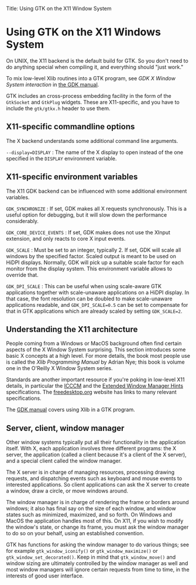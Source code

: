 Title: Using GTK on the X11 Window System

# Using GTK on the X11 Windows System

On UNIX, the X11 backend is the default build for GTK. So you don't need to
do anything special when compiling it, and everything should "just work."

To mix low-level Xlib routines into a GTK program, see *GDK X Window System
interaction* in [the GDK manual](https://docs.gtk.org/gdk3/).

GTK includes an cross-process embedding facility in the form of the
`GtkSocket` and `GtkPlug` widgets. These are X11-specific, and you have to
include the `gtk/gtkx.h` header to use them.

## X11-specific commandline options

The X backend understands some additional command line arguments.

`--display=DISPLAY`
: The name of the X display to open instead of the one specified in the
  `DISPLAY` environment variable.

## X11-specific environment variables

The X11 GDK backend can be influenced with some additional environment
variables.

`GDK_SYNCHRONIZE`
: If set, GDK makes all X requests synchronously. This is a useful option for
  debugging, but it will slow down the performance considerably.

`GDK_CORE_DEVICE_EVENTS`
: If set, GDK makes does not use the XInput extension, and only reacts to core
  X input events.

`GDK_SCALE`
: Must be set to an integer, typically 2. If set, GDK will scale all windows
  by the specified factor. Scaled output is meant to be used on HiDPI displays.
  Normally, GDK will pick up a suitable scale factor for each monitor from the
  display system. This environment variable allows to override that.

`GDK_DPI_SCALE`
: This can be useful when using scale-aware GTK applications together with
  scale-unaware applications on a HiDPI display. In that case, the font
  resolution can be doubled to make scale-unaware applications readable, and
  `GDK_DPI_SCALE=0.5` can be set to compensate for that in GTK applications
  which are already scaled by setting `GDK_SCALE=2`.

## Understanding the X11 architecture

People coming from a Windows or MacOS background often find certain aspects
of the X Window System surprising. This section introduces some basic X
concepts at a high level. For more details, the book most people use is
called the *Xlib Programming Manual* by Adrian Nye; this book is volume one in
the O'Reilly X Window System series.

Standards are another important resource if you're poking in low-level X11
details, in particular the
[ICCCM](https://www.x.org/releases/X11R7.6/doc/xorg-docs/specs/ICCCM/icccm.html)
and the [Extended Window Manager
Hints](https://specifications.freedesktop.org/wm-spec/latest/)
specifications. The [freedesktop.org](https://freedesktop.org) website has
links to many relevant specifications.

The [GDK manual](https://docs.gtk.org/gdk3/) covers using Xlib in a GTK
program.

## Server, client, window manager

Other window systems typically put all their functionality in the
application itself. With X, each application involves three different
programs: the X server, the application (called a client because it's a
client of the X server), and a special client called the window manager.

The X server is in charge of managing resources, processing drawing
requests, and dispatching events such as keyboard and mouse events to
interested applications. So client applications can ask the X server to
create a window, draw a circle, or move windows around.

The window manager is in charge of rendering the frame or borders around
windows; it also has final say on the size of each window, and window states
such as minimized, maximized, and so forth. On Windows and MacOS the
application handles most of this. On X11, if you wish to modify the window's
state, or change its frame, you must ask the window manager to do so on your
behalf, using an established convention.

GTK has functions for asking the window manager to do various things; see
for example `gtk_window_iconify()` or `gtk_window_maximize()` or
`gtk_window_set_decorated()`. Keep in mind that `gtk_window_move()` and window
sizing are ultimately controlled by the window manager as well and most
window managers will ignore certain requests from time to time, in the
interests of good user interface.
